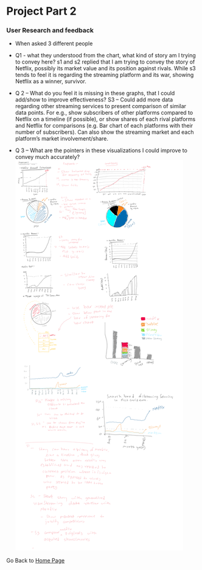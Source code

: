 # Project Part 2

### User Research and feedback

- When asked 3 different people 
- Q1 - what they understood from the chart, what kind of story am I trying to convey here? s1 and s2 replied that I am trying to convey the story of Netflix, possibly its market value and its position against rivals. While s3 tends to feel it is regarding the streaming platform and its war, showing Netflix as a winner, survivor. 
- Q 2 – What do you feel it is missing in these graphs, that I could add/show to improve effectiveness?
	S3 – Could add more data regarding other streaming services to present comparison of similar data points. For e.g., show subscribers of other platforms compared to Netflix on a timeline (if possible), or show shares of each rival platforms and Netflix for comparisons (e.g. Bar chart of each platforms with their number of subscribers). Can also show the streaming market and each platform’s market involvement/share.

- Q 3 – What are the pointers in these visualizations I could improve to convey much accurately?
![FeedbackOneNote](/feedbacks.png)











Go Back to [Home Page](/README.md)
